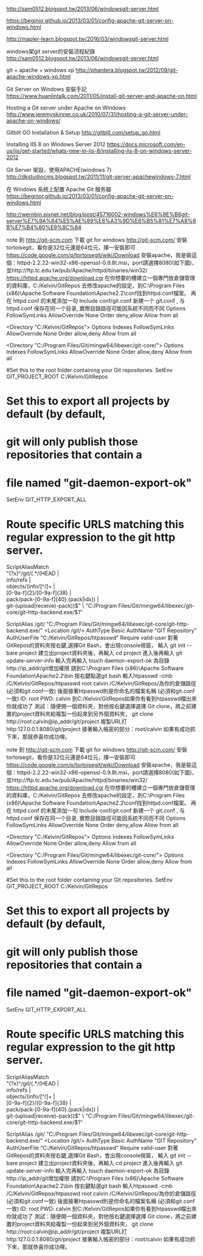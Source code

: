 http://sam0512.blogspot.tw/2013/06/windowsgit-server.html


https://beginor.github.io/2013/03/01/config-apache-git-server-on-windows.html

http://mapler-learn.blogspot.tw/2016/03/windowsgit-server.html



windows架git server的安裝流程紀錄
http://sam0512.blogspot.tw/2013/06/windowsgit-server.html

git + apache + windows xp
http://phardera.blogspot.tw/2012/09/git-apache-windows-xp.html

Git Server on Windows 安裝手記
https://www.huanlintalk.com/2011/05/install-git-server-and-apache-on.html

Hosting a Git server under Apache on Windows
http://www.jeremyskinner.co.uk/2010/07/31/hosting-a-git-server-under-apache-on-windows/

Gitblit GO Installation & Setup
http://gitblit.com/setup_go.html

Installing IIS 8 on Windows Server 2012
https://docs.microsoft.com/en-us/iis/get-started/whats-new-in-iis-8/installing-iis-8-on-windows-server-2012

Git Server 架設，使用APACHE(windows 7)
http://dkstudiocms.blogspot.tw/2011/11/git-server-apachewindows-7.html

在 Windows 系统上配置 Apache Git 服务器
https://beginor.github.io/2013/03/01/config-apache-git-server-on-windows.html


http://wernbin.pixnet.net/blog/post/45716002-windows%E6%9E%B6git-server%E7%9A%84%E5%AE%89%E8%A3%9D%E6%B5%81%E7%A8%8B%E7%B4%80%E9%8C%84

note
到 http://git-scm.com 下載  git for windows  http://git-scm.com/
安裝tortoisegit，看你是32位元還是64位元，擇一安裝即可 https://code.google.com/p/tortoisegit/wiki/Download 
安裝apache，我是裝這個：httpd-2.2.22-win32-x86-openssl-0.9.8t.msi，port請選擇8080(如下圖)，並http://ftp.tc.edu.tw/pub/Apache/httpd/binaries/win32/ https://httpd.apache.org/download.cgi
在你想要的槽建立一個專門放倉儲管理的資料庫，C:/Kelvin/GitRepos
去修改apache的設定，到C:\Program Files (x86)\Apache Software Foundation\Apache2.2\conf找到httpd.conf檔案。
再在 httpd.conf 的末尾添加一句 Include conf/git.conf
新建一个 git.conf , 与 httpd.conf 保存在同一个目录, 實際目錄路徑可能因系統不同而不同
<Directory />
    Options FollowSymLinks
    AllowOverride None
    Order deny,allow
    Allow from all
</Directory>

<Directory "C:/Kelvin/GitRepos">
     Options Indexes FollowSymLinks
    AllowOverride None
    Order allow,deny
    Allow from all
</Directory>

<Directory "C:/Program Files/Git/mingw64/libexec/git-core/">
     Options Indexes FollowSymLinks
    AllowOverride None
    Order allow,deny
    Allow from all
</Directory>

#Set this to the root folder containing your Git repositories.
SetEnv GIT_PROJECT_ROOT C:/Kelvin/GitRepos

# Set this to export all projects by default (by default,
# git will only publish those repositories that contain a
# file named "git-daemon-export-ok"
SetEnv GIT_HTTP_EXPORT_ALL

# Route specific URLS matching this regular expression to the git http server.
ScriptAliasMatch \
  "(?x)^/git/(.*/(HEAD | \
    info/refs | \
    objects/(info/[^/]+ | \
      [0-9a-f]{2}/[0-9a-f]{38} | \
      pack/pack-[0-9a-f]{40}\.(pack|idx)) | \
    git-(upload|receive)-pack))$" \
    "C:/Program Files/Git/mingw64/libexec/git-core/git-http-backend.exe/$1"

ScriptAlias /git/ "C:/Program Files/Git/mingw64/libexec/git-core/git-http-backend.exe/"
<Location /git/>
AuthType Basic
AuthName "GIT Repository"
AuthUserFile "C:/Kelvin/GitRepos/htpasswd"
Require valid-user
</Location>
對著GitRepos的資料夾按右鍵,選擇Git Bash，會出現console視窗，
輸入
git init --bare project
建立出project資料夾後，再輸入
cd project
進入後再輸入 
git update-server-info
輸入完再輸入
touch daemon-export-ok
為目錄http://ip_addr/git增加權限
請到C:\Program Files (x86)\Apache Software Foundation\Apache2.2\bin  按右鍵點選git bash
輸入htpasswd -cmb /C/Kelvin/GitRepos/htpasswd root calvin
/C/Kelvin/GitRepos/為你的倉儲路徑 (必須和git.conf一致)
後面接著htpasswd則是你命名的檔案名稱 (必須和git.conf一致)
ID: root
PWD: calvin
到C:/Kelvin/GitRepos如果你有看到htpasswd檔出來你就成功了
測試：隨便開一個資料夾，對他按右鍵選擇選擇 Git clone，將之前建置的project資料夾給複製一份起來到另外個資料夾，
git clone http://root:calvin@ip_addr/git/project
複製URL打 http:127.0.0.1:8080/git/project
接著輸入帳密的部分：root/calvin
如果有成功抓下來，那就恭喜你成功哩。


note
到 http://git-scm.com 下載  git for windows  http://git-scm.com/
安裝tortoisegit，看你是32位元還是64位元，擇一安裝即可 https://code.google.com/p/tortoisegit/wiki/Download 
安裝apache，我是裝這個：httpd-2.2.22-win32-x86-openssl-0.9.8t.msi，port請選擇8080(如下圖)，並http://ftp.tc.edu.tw/pub/Apache/httpd/binaries/win32/ https://httpd.apache.org/download.cgi
在你想要的槽建立一個專門放倉儲管理的資料庫，C:/Kelvin/GitRepos
去修改apache的設定，到C:\Program Files (x86)\Apache Software Foundation\Apache2.2\conf找到httpd.conf檔案。
再在 httpd.conf 的末尾添加一句 Include conf/git.conf
新建一个 git.conf , 与 httpd.conf 保存在同一个目录, 實際目錄路徑可能因系統不同而不同
<Directory />
    Options FollowSymLinks
    AllowOverride None
    Order deny,allow
    Allow from all
</Directory>

<Directory "C:/Kelvin/GitRepos">
     Options Indexes FollowSymLinks
    AllowOverride None
    Order allow,deny
    Allow from all
</Directory>

<Directory "C:/Program Files/Git/mingw64/libexec/git-core/">
     Options Indexes FollowSymLinks
    AllowOverride None
    Order allow,deny
    Allow from all
</Directory>

#Set this to the root folder containing your Git repositories.
SetEnv GIT_PROJECT_ROOT C:/Kelvin/GitRepos

# Set this to export all projects by default (by default,
# git will only publish those repositories that contain a
# file named "git-daemon-export-ok"
SetEnv GIT_HTTP_EXPORT_ALL

# Route specific URLS matching this regular expression to the git http server.
ScriptAliasMatch \
  "(?x)^/git/(.*/(HEAD | \
    info/refs | \
    objects/(info/[^/]+ | \
      [0-9a-f]{2}/[0-9a-f]{38} | \
      pack/pack-[0-9a-f]{40}\.(pack|idx)) | \
    git-(upload|receive)-pack))$" \
    "C:/Program Files/Git/mingw64/libexec/git-core/git-http-backend.exe/$1"

ScriptAlias /git/ "C:/Program Files/Git/mingw64/libexec/git-core/git-http-backend.exe/"
<Location /git/>
AuthType Basic
AuthName "GIT Repository"
AuthUserFile "C:/Kelvin/GitRepos/htpasswd"
Require valid-user
</Location>
對著GitRepos的資料夾按右鍵,選擇Git Bash，會出現console視窗，
輸入
git init --bare project
建立出project資料夾後，再輸入
cd project
進入後再輸入 
git update-server-info
輸入完再輸入
touch daemon-export-ok
為目錄http://ip_addr/git增加權限
請到C:\Program Files (x86)\Apache Software Foundation\Apache2.2\bin  按右鍵點選git bash
輸入htpasswd -cmb /C/Kelvin/GitRepos/htpasswd root calvin
/C/Kelvin/GitRepos/為你的倉儲路徑 (必須和git.conf一致)
後面接著htpasswd則是你命名的檔案名稱 (必須和git.conf一致)
ID: root
PWD: calvin
到C:/Kelvin/GitRepos如果你有看到htpasswd檔出來你就成功了
測試：隨便開一個資料夾，對他按右鍵選擇選擇 Git clone，將之前建置的project資料夾給複製一份起來到另外個資料夾，
git clone http://root:calvin@ip_addr/git/project
複製URL打 http:127.0.0.1:8080/git/project
接著輸入帳密的部分：root/calvin
如果有成功抓下來，那就恭喜你成功哩。

